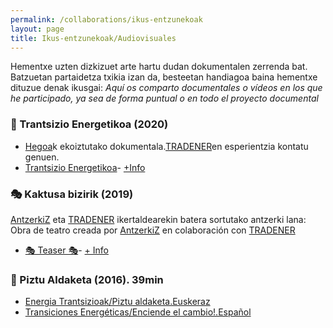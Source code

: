 ```yaml
---
permalink: /collaborations/ikus-entzunekoak
layout: page
title: Ikus-entzunekoak/Audiovisuales
---
```

Hementxe uzten dizkizuet arte hartu dudan dokumentalen zerrenda bat. Batzuetan partaidetza txikia izan da, besteetan handiagoa baina hementxe dituzue denak ikusgai: 
*Aquí os comparto documentales o vídeos en los que he participado, ya sea de forma puntual o en todo el proyecto documental*

### 🎦 Trantsizio Energetikoa (2020)
- [Hegoa](https://www.hegoa.ehu.eus/)k ekoiztutako dokumentala.[TRADENER](https://www.tradener.org/)en esperientzia kontatu genuen.
- [Trantsizio Energetikoa](https://multimedia.hegoa.ehu.eus/es/videos/131/)- [+Info](https://multimedia.hegoa.ehu.eus/es/videos/131-trantsizio-energetikoa)

### 🎭 Kaktusa bizirik (2019)
[AntzerkiZ](https://antzerkiz.wordpress.com/) eta [TRADENER](https://www.tradener.org/) ikertaldearekin batera sortutako antzerki lana:<br>
Obra de teatro creada por [AntzerkiZ](https://antzerkiz.wordpress.com/) en colaboración con [TRADENER](https://www.tradener.org/)
- [🎭 Teaser 🎭](https://open.tube/videos/embed/70df7260-9ea8-4543-ae57-14c479dbaea6)- [+ Info](https://antzerkiz.wordpress.com/kaktusa-bizirik/)

### 🎦 Piztu Aldaketa (2016). 39min
- [Energia Trantsizioak/Piztu aldaketa.Euskeraz](https://vimeo.com/147086272)
- [Transiciones Energéticas/Enciende el cambio!.Español](https://vimeo.com/146670336)



